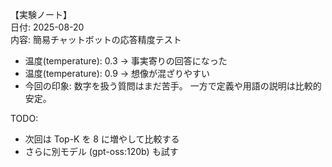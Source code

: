 【実験ノート】  
日付: 2025-08-20  
内容: 簡易チャットボットの応答精度テスト

- 温度(temperature): 0.3 → 事実寄りの回答になった
- 温度(temperature): 0.9 → 想像が混ざりやすい
- 今回の印象:
  数字を扱う質問はまだ苦手。
  一方で定義や用語の説明は比較的安定。

TODO:
- 次回は Top-K を 8 に増やして比較する
- さらに別モデル (gpt-oss:120b) も試す
